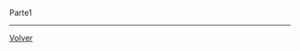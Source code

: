 Parte1



---

[Volver](https://github.com/juamorenogo/Digital_2024_2/tree/26a47a6bd1fcc4fa1a1116bc083f443adbe2a739/Lab_01/SN70LS04)
